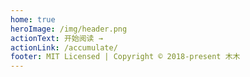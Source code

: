```yaml
---
home: true
heroImage: /img/header.png
actionText: 开始阅读 →
actionLink: /accumulate/
footer: MIT Licensed | Copyright © 2018-present 木木
---
```

